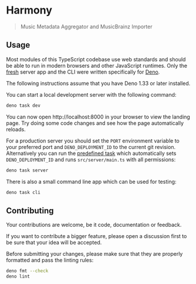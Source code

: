 # Harmony

> Music Metadata Aggregator and MusicBrainz Importer

## Usage

Most modules of this TypeScript codebase use web standards and should be able to run in modern browsers and other JavaScript runtimes.
Only the [fresh] server app and the CLI were written specifically for [Deno].

The following instructions assume that you have Deno 1.33 or later installed.

You can start a local development server with the following command:

```sh
deno task dev
```

You can now open http://localhost:8000 in your browser to view the landing page.
Try doing some code changes and see how the page automatically reloads.

For a production server you should set the `PORT` environment variable to your preferred port and `DENO_DEPLOYMENT_ID` to the current git revision.
Alternatively you can run the [predefined task](deno.json) which automatically sets `DENO_DEPLOYMENT_ID` and runs `src/server/main.ts` with all permissions:

```sh
deno task server
```

There is also a small command line app which can be used for testing:

```sh
deno task cli
```

[Deno]: https://deno.com/runtime
[fresh]: https://fresh.deno.dev/

## Contributing

Your contributions are welcome, be it code, documentation or feedback.

If you want to contribute a bigger feature, please open a discussion first to be sure that your idea will be accepted.

Before submitting your changes, please make sure that they are properly formatted and pass the linting rules:

```sh
deno fmt --check
deno lint
```

